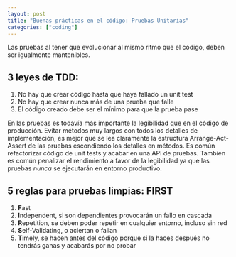 ```yaml
---
layout: post
title: "Buenas prácticas en el código: Pruebas Unitarias"
categories: ["coding"]
---
```

Las pruebas al tener que evolucionar al mismo ritmo que el código, deben ser igualmente mantenibles.<!--more-->
## 3 leyes de TDD:

1. No hay que crear código hasta que haya fallado un unit test
2. No hay que crear nunca más de una prueba que falle
3. El código creado debe ser el mínimo para que la prueba pase

En las pruebas es todavía más importante la legibilidad que en el código de producción. Evitar métodos muy largos con todos los detalles de implementación, es mejor que se lea claramente la estructura Arrange-Act-Assert de las pruebas escondiendo los detalles en métodos. Es común refactorizar código de unit tests y acabar en una API de pruebas. 
También es común penalizar el rendimiento a favor de la legibilidad ya que las pruebas _nunca_ se ejecutarán en entorno productivo.

## 5 reglas para pruebas limpias: FIRST

1. **F**ast
2. **I**ndependent, si son dependientes provocarán un fallo en cascada
3. **R**epetition, se deben poder repetir en cualquier entorno, incluso sin red
4. **S**elf-Validating, o aciertan o fallan
5. **T**imely, se hacen antes del código porque si la haces después no tendrás ganas y acabarás por no probar